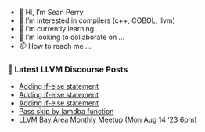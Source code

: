 - 👋 Hi, I’m Sean Perry
- 👀 I’m interested in compilers (c++, COBOL, llvm)
- 🌱 I’m currently learning ...
- 💞️ I’m looking to collaborate on ...
- 📫 How to reach me ...

<!---
s66perry/s66perry is a ✨ special ✨ repository because its `README.md` (this file) appears on your GitHub profile.
You can click the Preview link to take a look at your changes.
--->
### 📕 Latest LLVM Discourse Posts

<!-- DISCOURSE-LLVM:START -->
- [Adding if-else statement](https://discourse.llvm.org/t/adding-if-else-statement/72297#post_3)
- [Adding if-else statement](https://discourse.llvm.org/t/adding-if-else-statement/72297#post_2)
- [Adding if-else statement](https://discourse.llvm.org/t/adding-if-else-statement/72297#post_1)
- [Pass skip by lamdba function](https://discourse.llvm.org/t/pass-skip-by-lamdba-function/72258#post_3)
- [LLVM Bay Area Monthly Meetup &lpar;Mon Aug 14 ‘23 6pm&rpar;](https://discourse.llvm.org/t/llvm-bay-area-monthly-meetup-mon-aug-14-23-6pm/72295#post_1)
<!-- DISCOURSE-LLVM:END -->
